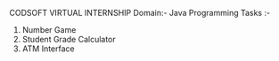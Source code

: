 CODSOFT VIRTUAL INTERNSHIP
Domain:- Java Programming
Tasks :-
1) Number Game
2) Student Grade Calculator
3) ATM Interface
